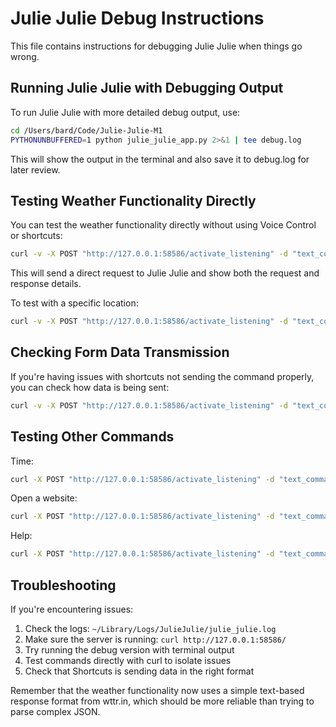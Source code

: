 # Julie Julie Debug Instructions

This file contains instructions for debugging Julie Julie when things go wrong.

## Running Julie Julie with Debugging Output

To run Julie Julie with more detailed debug output, use:

```bash
cd /Users/bard/Code/Julie-Julie-M1
PYTHONUNBUFFERED=1 python julie_julie_app.py 2>&1 | tee debug.log
```

This will show the output in the terminal and also save it to debug.log for later review.

## Testing Weather Functionality Directly

You can test the weather functionality directly without using Voice Control or shortcuts:

```bash
curl -v -X POST "http://127.0.0.1:58586/activate_listening" -d "text_command=what's the weather"
```

This will send a direct request to Julie Julie and show both the request and response details.

To test with a specific location:

```bash
curl -v -X POST "http://127.0.0.1:58586/activate_listening" -d "text_command=what's the weather in New York"
```

## Checking Form Data Transmission

If you're having issues with shortcuts not sending the command properly, you can check how data is being sent:

```bash
curl -v -X POST "http://127.0.0.1:58586/activate_listening" -d "text_command=test message" -H "Content-Type: application/x-www-form-urlencoded"
```

## Testing Other Commands

Time:
```bash
curl -X POST "http://127.0.0.1:58586/activate_listening" -d "text_command=what time is it"
```

Open a website:
```bash
curl -X POST "http://127.0.0.1:58586/activate_listening" -d "text_command=open youtube.com"
```

Help:
```bash
curl -X POST "http://127.0.0.1:58586/activate_listening" -d "text_command=help"
```

## Troubleshooting

If you're encountering issues:

1. Check the logs: `~/Library/Logs/JulieJulie/julie_julie.log`
2. Make sure the server is running: `curl http://127.0.0.1:58586/`
3. Try running the debug version with terminal output
4. Test commands directly with curl to isolate issues
5. Check that Shortcuts is sending data in the right format

Remember that the weather functionality now uses a simple text-based response format from wttr.in, which should be more reliable than trying to parse complex JSON.
